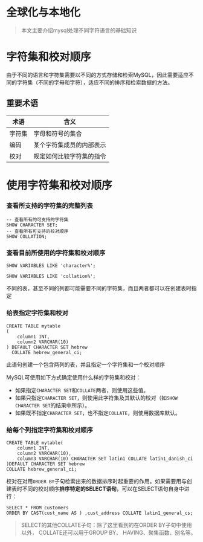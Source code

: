 # 全球化与本地化

> 本文主要介绍mysql处理不同字符语言的基础知识

# 字符集和校对顺序

由于不同的语言和字符集需要以不同的方式存储和检索MySQL，因此需要适应不同的字符集（不同的字母和字符），适应不同的排序和检索数据的方法。

## 重要术语

| 术语   | 含义                     |
| ------ | ------------------------ |
| 字符集 | 字母和符号的集合         |
| 编码   | 某个字符集成员的内部表示 |
| 校对   | 规定如何比较字符集的指令 |

# 使用字符集和校对顺序

### 查看所支持的字符集的完整列表

```mysql
-- 查看所有的可支持的字符集
SHOW CHARACTER SET;
-- 查看所有可支持的校对顺序
SHOW COLLATION;
```

### 查看目前所使用的字符集和校对顺序

```mysql
SHOW VARIABLES LIKE 'character%';

SHOW VARIABLES LIKE 'collation%';
```

不同的表，甚至不同的列都可能需要不同的字符集，而且两者都可以在创建表时指定

### 给表指定字符集和校对

```mysql
CREATE TABLE mytable
(
    column1 INT,
    column2 VARCHAR(10)
) DEFAULT CHARACTER SET hebrew
  COLLATE hebrew_general_ci;
```

此语句创建一个包含两列的表，并且指定一个字符集和一个校对顺序

MySQL可使用如下方式确定使用什么样的字符集和校对：

- 如果指定`CHARACTER SET`和`COLLATE`两者，则使用这些值。
- 如果只指定`CHARACTER SET`，则使用此字符集及其默认的校对（如`SHOW CHARACTER SET`的结果中所示）。
- 如果既不指定`CHARACTER SET`，也不指定`COLLATE`，则使用数据库默认。

### 给每个列指定字符集和校对顺序

```mysql
CREATE TABLE mytable(
    column1 INT,
    column2 VARCHAR(10),
    column3 VARCHAR(10) CHARACTER SET latin1 COLLATE latin1_danish_ci
)DEFAULT CHARACTER SET hebrew
COLLATE hebrew_general_ci;
```

校对在对用`ORDER BY`子句检索出来的数据排序时起重要的作用。如果需要用与创建表时不同的校对顺序**排序特定的SELECT语句**，可以在SELECT语句自身中进行：

```mysql
SELECT * FROM customers
ORDER BY CAST(cust_name AS ) ,cust_address COLLATE latin1_general_cs;
```

> SELECT的其他COLLATE子句：除了这里看到的在ORDER BY子句中使用以外， COLLATE还可以用于GROUP BY、 HAVING、聚集函数、别名等。

